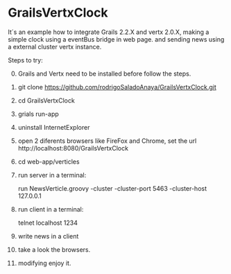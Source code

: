 GrailsVertxClock
================

It´s an example how to integrate Grails 2.2.X and vertx 2.0.X, making a simple clock using a eventBus bridge in web page.
and sending news using a external cluster vertx instance.

Steps to try:

0. Grails and Vertx need to be installed before follow the steps.

1. git clone https://github.com/rodrigoSaladoAnaya/GrailsVertxClock.git

2. cd GrailsVertxClock

3. grials run-app

4. uninstall InternetExplorer

5. open 2 diferents browsers like FireFox and Chrome, set the url http://localhost:8080/GrailsVertxClock

6. cd web-app/verticles

7. run server in a terminal:

    run NewsVerticle.groovy -cluster -cluster-port 5463 -cluster-host 127.0.0.1

8. run client in a terminal:

    telnet localhost 1234

9. write news in a client

10. take a look the browsers.

11. modifying enjoy it.


